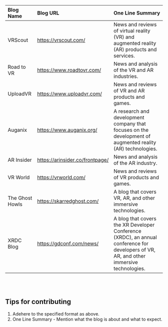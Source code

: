 | Blog Name | Blog URL | One Line Summary |
|:----------|:---------|:---------|
|VRScout|https://vrscout.com/|News and reviews of virtual reality (VR) and augmented reality (AR) products and services.|
|Road to VR|https://www.roadtovr.com/|News and analysis of the VR and AR industries.|
|UploadVR|https://www.uploadvr.com/|News and reviews of VR and AR products and games.|
|Auganix|https://www.auganix.org/|A research and development company that focuses on the development of augmented reality (AR) technologies.|
|AR Insider|https://arinsider.co/frontpage/|News and analysis of the AR industry.|
|VR World|https://vrworld.com/|News and reviews of VR products and games.|
|The Ghost Howls|https://skarredghost.com/|A blog that covers VR, AR, and other immersive technologies.|
|XRDC Blog|https://gdconf.com/news/|A blog that covers the XR Developer Conference (XRDC), an annual conference for developers of VR, AR, and other immersive technologies.|

<br>
<br>

## Tips for contributing

1. Adehere to the specified format as above.
2. One Line Summary - Mention what the blog is about and what to expect.